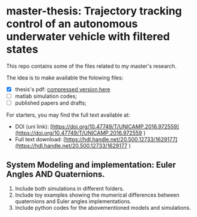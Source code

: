 # master-thesis: **Trajectory tracking control of an autonomous underwater vehicle with filtered states**

This repo contains some of the files related to my master's research.

The idea is to make available the folowing files:
- [x] thesis's pdf: [compressed version here](./master-thesis/Falchetto_ViniciusBomfim_M_compressed.pdf)
- [ ] matlab simulation codes;
- [ ] published papers and drafts;

For starters, you may find the full text available at:
- DOI (uni link): [https://doi.org/10.47749/T/UNICAMP.2016.972559](https://doi.org/10.47749/T/UNICAMP.2016.972559 )
- Full text download:  [https://hdl.handle.net/20.500.12733/1629177](https://hdl.handle.net/20.500.12733/1629177 )


## System Modeling and implementation: Euler Angles AND Quaternions.

1. Include both simulations in different folders.
2. Include toy examples showing the mumerical differences between quaternions and Euler angles implementations.
3. Include python codes for the abovementioned models and simulations.
